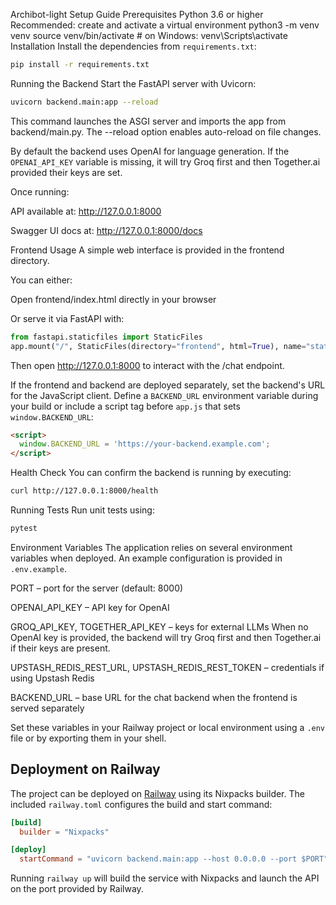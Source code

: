 Archibot-light Setup Guide
Prerequisites
Python 3.6 or higher
Recommended: create and activate a virtual environment
python3 -m venv venv
source venv/bin/activate   # on Windows: venv\Scripts\activate
Installation
Install the dependencies from `requirements.txt`:
```bash
pip install -r requirements.txt
```
Running the Backend
Start the FastAPI server with Uvicorn:
```bash
uvicorn backend.main:app --reload
```
This command launches the ASGI server and imports the app from backend/main.py.
The --reload option enables auto-reload on file changes.

By default the backend uses OpenAI for language generation. If the
`OPENAI_API_KEY` variable is missing, it will try Groq first and then
Together.ai provided their keys are set.

Once running:

API available at: http://127.0.0.1:8000

Swagger UI docs at: http://127.0.0.1:8000/docs

Frontend Usage
A simple web interface is provided in the frontend directory.

You can either:

Open frontend/index.html directly in your browser

Or serve it via FastAPI with:
```python
from fastapi.staticfiles import StaticFiles
app.mount("/", StaticFiles(directory="frontend", html=True), name="static")
```
Then open http://127.0.0.1:8000 to interact with the /chat endpoint.

If the frontend and backend are deployed separately, set the backend's
URL for the JavaScript client. Define a `BACKEND_URL` environment
variable during your build or include a script tag before `app.js` that
sets `window.BACKEND_URL`:

```html
<script>
  window.BACKEND_URL = 'https://your-backend.example.com';
</script>
```

Health Check
You can confirm the backend is running by executing:
```bash
curl http://127.0.0.1:8000/health
```
Running Tests
Run unit tests using:
```bash
pytest
```
Environment Variables
The application relies on several environment variables when deployed.
An example configuration is provided in `.env.example`.

PORT – port for the server (default: 8000)

OPENAI_API_KEY – API key for OpenAI

GROQ_API_KEY, TOGETHER_API_KEY – keys for external LLMs
  When no OpenAI key is provided, the backend will try Groq first and
  then Together.ai if their keys are present.

UPSTASH_REDIS_REST_URL, UPSTASH_REDIS_REST_TOKEN – credentials if using Upstash Redis

BACKEND_URL – base URL for the chat backend when the frontend is served separately

Set these variables in your Railway project or local environment using a `.env` file or by exporting them in your shell.

Deployment on Railway
---------------------

The project can be deployed on [Railway](https://railway.app) using its
Nixpacks builder. The included `railway.toml` configures the build and
start command:

```toml
[build]
  builder = "Nixpacks"

[deploy]
  startCommand = "uvicorn backend.main:app --host 0.0.0.0 --port $PORT"
```

Running `railway up` will build the service with Nixpacks and launch the
API on the port provided by Railway.
